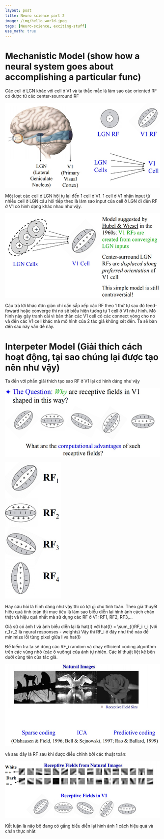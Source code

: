 ```yaml
---
layout: post
title: Neuro science part 2
image: /img/hello_world.jpeg
tags: [Neuro-science, exciting-stuff]
use_math: true
---
```

# Mechanistic Model (show how a neural system goes about accomplishing a particular func)
Các cell ở LGN khác với cell ở V1
và ta thắc mắc là làm sao các oriented RF có được từ các center-sourround RF 

![Crepe](/img/neuro-science-1/rf-1.jpg)

Một loạt các cell ở LGN hội tụ lại đến 1 cell ở V1.
1 cell ở V1 nhận input từ nhiều cell ở LGN câu hỏi tiếp theo là làm sao input của cell ở LGN đi đến RF ở V1
có hình dạng khác nhau như vậy.

![Crepe](/img/neuro-science-1/rf-2.jpg)

Câu trả lời khác đơn giản chỉ cần sắp xếp các RF theo 1 thứ tự sau đó feed-foward hoặc converge thì nó sẽ biểu hiện tương tự
1 cell ở V1 như hình. Mô hình này gây tranh cãi vì bản thân các V1 cell có các connect vòng cho nó và đến các V1 cell khác mà mô hình của 2 tác giả không xét đến. Ta sẽ bàn đến sau này vấn đề này.

# Interpeter Model (Giải thích cách hoạt động, tại sao chúng lại được tạo nên như vậy)
Ta đến với phần giải thích tạo sao RF ở V1 lại có hình dáng như vậy

![Crepe](/img/neuro-science-1/rf-3.jpg)

![Crepe](/img/neuro-science-1/rf-4.jpg)

Hay câu hỏi là hình dáng như vậy thì có lợi gì cho tính toán.
Theo giả thuyết hiệu quả tính toán thì mục tiêu là làm sao biểu diễn lại hình ảnh cách chân thật và hiệu quả nhất mà sử dụng các RF ở V1: RF1, RF2, RF3,...

Giả sử có ảnh I và ảnh biểu diễn lại là hat{I} với hat{I} = \sum_{i}RF_i r_i (với r_1 r_2 là neural responses - weights)
Vậy thì RF_i ở đây như thế nào để minimize lỗi từng pixel giữa I và hat{I}

Để kiểm tra ta sẽ dùng các RF_i random và chạy efficient coding algorithm trên các vùng nhỏ (các ô vuông) của ảnh tự nhiên.
Các kĩ thuật liệt kê bên dưới cùng tên của tác giả.

![Crepe](/img/neuro-science-1/rf-5.jpg)

và sau đây là RF sau khi được điều chỉnh bởi các thuật toán:

![Crepe](/img/neuro-science-1/rf-6.jpg)

Kết luận là não bộ đang có gắng biểu diễn lại hình ảnh 1 cách hiệu quả và chân thực nhất
